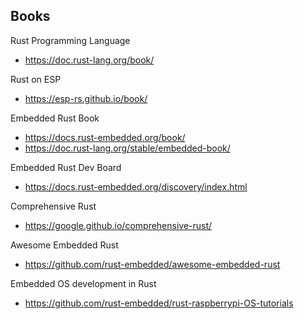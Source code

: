 ## Books

Rust Programming Language
- https://doc.rust-lang.org/book/

Rust on ESP
- https://esp-rs.github.io/book/

Embedded Rust Book
- https://docs.rust-embedded.org/book/
- https://doc.rust-lang.org/stable/embedded-book/

Embedded Rust Dev Board
- https://docs.rust-embedded.org/discovery/index.html

Comprehensive Rust
- https://google.github.io/comprehensive-rust/

Awesome Embedded Rust
- https://github.com/rust-embedded/awesome-embedded-rust

Embedded OS development in Rust
- https://github.com/rust-embedded/rust-raspberrypi-OS-tutorials
